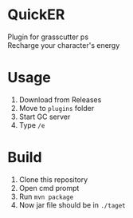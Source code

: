 # QuickER
Plugin for grasscutter ps  
Recharge your character's energy

# Usage
1. Download from Releases
2. Move to `plugins` folder
3. Start GC server
4. Type `/e`

# Build
1. Clone this repository
2. Open cmd prompt
3. Run `mvn package`
4. Now jar file should be in `./taget`

